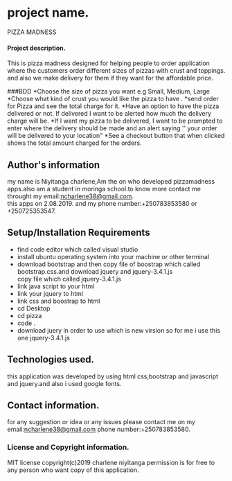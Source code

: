 # project name.
PIZZA MADNESS
#### Project description.
This is pizza madness designed for helping people to order application where the customers order different sizes of pizzas with crust and toppings.  
and also we make delivery for them if they want for the affordable price.

###BDD
*Choose the size of pizza you want e.g Small, Medium, Large
*Choose what kind of crust you would like the pizza to have .
*send order for Pizza and see the total charge for it.
*Have an option to have the pizza delivered or not.  If delivered I want to be alerted how much the delivery charge will be.
*If I want my pizza to be delivered, I want to be prompted to enter where the delivery should be made and an alert saying '' your order will be delivered to your location"
*See a checkout button that when clicked shows the total amount charged for the orders.

## Author's information
my name is Niyitanga charlene,Am the on who developed pizzamadness apps.also am a student in moringa school.to know more contact me throught my email:ncharlene38@gmail.com.<br>this apps on 2.08.2019.
and  my phone number:+250783853580 or +250725353547.
## Setup/Installation Requirements
* find code editor which called visual studio
* install ubuntu operating system into your machine or other terminal
* download bootstrap  and then copy file of boostrap which called bootstrap.css.and download jquery and jquery-3.4.1.js<br>copy file which called jquery-3.4.1.js
* link java script to your html
* link your jquery to html
* link css and boostrap to html
* cd Desktop
* cd pizza
* code .
* download juery in order to use which is new virsion so for me i use this one jquery-3.4.1.js

## Technologies used.
this application was developed by using html  css,bootstrap and javascript and jquery.and also i used google fonts.
## Contact information.
for any suggestion or idea or any issues please contact me on my email:ncharlene38@gmail.com
phone number:+250783853580.<br>
### License and Copyright information.
 MIT license
 copyright(c)2019 charlene niyitanga
 permission is for free to any person who want copy of this application.



